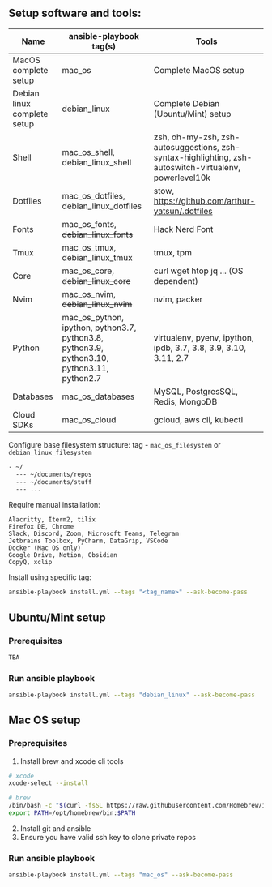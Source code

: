 
## Setup software and tools:
| Name                       | ansible-playbook tag(s)                                                                    | Tools                                                                                                 |
|----------------------------|--------------------------------------------------------------------------------------------|-------------------------------------------------------------------------------------------------------|
| MacOS complete setup       | mac_os                                                                                     | Complete MacOS setup                                                                                  |
| Debian linux complete setup | debian_linux                                                                               | Complete Debian (Ubuntu/Mint) setup                                                                   |
| Shell                      | mac_os_shell, debian_linux_shell                                                           | zsh, oh-my-zsh, zsh-autosuggestions, zsh-syntax-highlighting, zsh-autoswitch-virtualenv, powerlevel10k |
| Dotfiles                   | mac_os_dotfiles,  debian_linux_dotfiles                                                    | stow, https://github.com/arthur-yatsun/.dotfiles                                                      |
| Fonts                      | mac_os_fonts, ~~debian_linux_fonts~~                                                       | Hack Nerd Font                                                                                        |
| Tmux                       | mac_os_tmux, debian_linux_tmux                                                             | tmux, tpm                                                                                             |
| Core                       | mac_os_core, ~~debian_linux_core~~                                                         | curl wget htop jq ... (OS dependent)                                                                  |
| Nvim                       | mac_os_nvim, ~~debian_linux_nvim~~                                                         | nvim, packer                                                                                          |
| Python                     | mac_os_python, ipython, python3.7, python3.8, python3.9, python3.10, python3.11, python2.7 | virtualenv, pyenv, ipython, ipdb, 3.7, 3.8, 3.9, 3.10, 3.11, 2.7                                      |
| Databases                  | mac_os_databases                                                                           | MySQL, PostgresSQL, Redis, MongoDB                                                                    |
| Cloud SDKs                 | mac_os_cloud                                                                               | gcloud, aws cli, kubectl                                                                              |


Configure base filesystem structure:
tag - `mac_os_filesystem` or `debian_linux_filesystem`
```bash
- ~/ 
  --- ~/documents/repos
  --- ~/documents/stuff
  --- ...
```


Require manual installation: 
```
Alacritty, Iterm2, tilix
Firefox DE, Chrome
Slack, Discord, Zoom, Microsoft Teams, Telegram
Jetbrains Toolbox, PyCharm, DataGrip, VSCode
Docker (Mac OS only)
Google Drive, Notion, Obsidian
CopyQ, xclip
```

Install using specific tag:
```bash
ansible-playbook install.yml --tags "<tag_name>" --ask-become-pass
```

## Ubuntu/Mint setup

### Prerequisites

```bash
TBA
```

### Run ansible playbook

```bash
ansible-playbook install.yml --tags "debian_linux" --ask-become-pass
```

## Mac OS setup

### Preprequisites
1. Install brew and xcode cli tools
```bash
# xcode
xcode-select --install

# brew
/bin/bash -c "$(curl -fsSL https://raw.githubusercontent.com/Homebrew/install/master/install.sh)"
export PATH=/opt/homebrew/bin:$PATH
```

2. Install git and ansible
3. Ensure you have valid ssh key to clone private repos

### Run ansible playbook

```bash
ansible-playbook install.yml --tags "mac_os" --ask-become-pass
```

